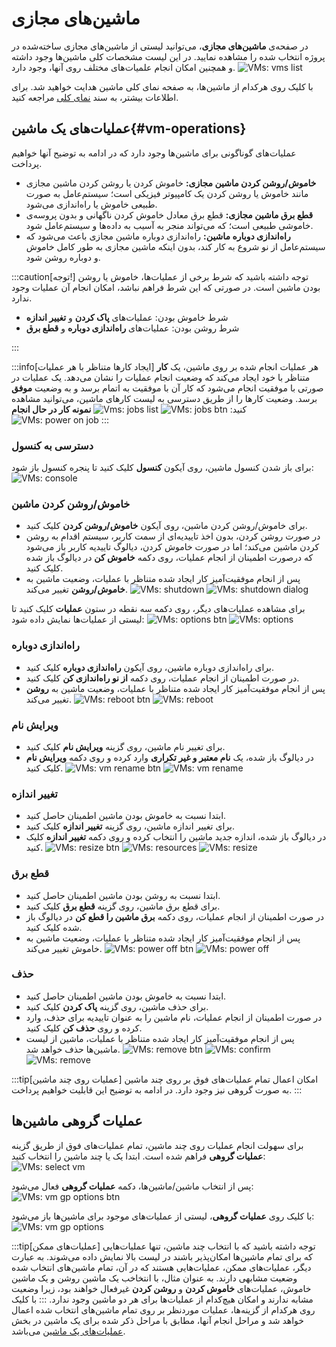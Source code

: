 # ماشین‌های مجازی‌

در صفحه‌ی **ماشین‌های مجازی**، می‌توانید لیستی از ماشین‌های مجازی ساخته‌شده در پروژه انتخاب شده را مشاهده نمایید. در این لیست مشخصات کلی ماشین‌ها وجود داشته و همچنین امکان انجام علمیات‌های مختلف روی آنها، وجود دارد.
![VMs: vms list](img/vms-list.png)

با کلیک روی هرکدام از ماشین‌ها، به صفحه نمای کلی ماشین هدایت خواهید شد. برای اطلاعات بیشتر، به سند [نمای کلی](../vm#overview) مراجعه کنید.

## عملیات‌های یک ماشین{#vm-operations}

عملیات‌های گوناگونی برای ماشین‌ها وجود دارد که در ادامه به توضیح آنها خواهیم پرداخت.

- **خاموش/روشن کردن ماشین مجازی:** خاموش کردن یا روشن کردن ماشین مجازی مانند خاموش یا روشن کردن یک کامپیوتر فیزیکی است؛ سیستم‌عامل به صورت طبیعی خاموش یا راه‌اندازی می‌شود.
- **قطع برق ماشین مجازی:** قطع برق معادل خاموش کردن ناگهانی و بدون پروسه‌ی خاموشی طبیعی است؛ که می‌تواند منجر به آسیب به داده‌ها و سیستم‌عامل شود.
- **راه‌اندازی دوباره ماشین:** راه‌اندازی دوباره ماشین مجازی باعث می‌شود که سیستم‌عامل از نو شروع به کار کند، بدون اینکه ماشین مجازی به طور کامل خاموش و دوباره روشن شود.

:::caution[توجه!]
توجه داشته باشید که شرط برخی از عملیات‌ها، خاموش یا روشن بودن ماشین است. در صورتی که این شرط فراهم نباشد، امکان انجام آن عملیات وجود ندارد.

- شرط خاموش بودن: عملیات‌های **پاک کردن** و **تغییر اندازه**
- شرط روشن بودن: عملیات‌های **راه‌اندازی دوباره** و **قطع برق**

:::

:::info[ایجاد کارها متناظر با هر عملیات]
هر عملیات انجام شده بر روی ماشین، یک **کار** متناظر با خود ایجاد می‌کند که وضعیت انجام عملیات را نشان می‌دهد. یک عملیات در صورتی با موفقیت انجام می‌شود که کار آن با موفقیت به اتمام برسد و به وضعیت **موفق** برسد. وضعیت کارها را از طریق دسترسی به لیست کارهای ماشین، می‌توانید مشاهده کنید:
![VMs: jobs btn](img/vm-jobs-btn.png)
![Vms: jobs list](img/vm-jobs.png)
**نمونه کار در حال انجام**
![VMs: power on job](img/power-on-job.png)
:::

### دسترسی به کنسول

برای باز شدن کنسول ماشین، روی آیکون **کنسول** کلیک کنید تا پنجره کنسول باز شود:
![VMs: console](img/vm-console.png)

### خاموش/روشن کردن ماشین

- برای خاموش/روشن کردن ماشین، روی آیکون **خاموش/روشن کردن** کلیک کنید.
- در صورت روشن کردن، بدون اخذ تاییدیه‌ای از سمت کاربر، سیستم اقدام به روشن کردن ماشین می‌کند؛ اما در صورت خاموش کردن، دیالوگ تاییدیه کاربر باز می‌شود که درصورت اطمینان از انجام عملیات، روی دکمه **خاموش کن** در دیالوگ باز شده کلیک کنید.
- پس از انجام موفقیت‌آمیز کار ایجاد شده متناظر با عملیات، وضعیت ماشین به **خاموش/روشن** تغییر می‌کند.
  ![VMs: shutdown](img/vm-shutdown-btn.png)
  ![VMs: shutdown dialog](img/vm-shutdown.png)

برای مشاهده عملیات‌های دیگر، روی دکمه سه نقطه در ستون **عملیات** کلیک کنید تا لیستی از عملیات‌ها نمایش داده شود:
![VMs: options btn](img/vm-options.png)
![VMs: options](img/vm-options-list.png)

### راه‌اندازی دوباره

- برای راه‌اندازی دوباره ماشین، روی آیکون **راه‌اندازی دوباره** کلیک کنید.
- در صورت اطمینان از انجام عملیات، روی دکمه **از نو راه‌اندازی کن** کلیک کنید.
- پس از انجام موفقیت‌آمیز کار ایجاد شده متناظر با عملیات، وضعیت ماشین به **روشن** تغییر می‌کند.
  ![VMs: reboot btn](img/vm-reboot-btn.png)
  ![VMs: reboot](img/vm-reboot.png)

### ویرایش نام

- برای تغییر نام ماشین، روی گزینه **ویرایش نام** کلیک کنید.
- در دیالوگ باز شده، یک **نام معتبر و غیر تکراری** وارد کرده و روی دکمه **ویرایش نام** کلیک کنید.
  ![VMs: vm rename btn](img/vm-rename-btn.png)
  ![VMs: vm rename](img/vm-rename.png)

### تغییر اندازه

- ابتدا نسبت به خاموش بودن ماشین اطمینان حاصل کنید.
- برای تغییر اندازه ماشین، روی گزینه **تغییر اندازه** کلیک کنید.
- در دیالوگ باز شده، اندازه جدید ماشین را انتخاب کرده و روی دکمه **تغییر اندازه** کلیک کنید.
  ![VMs: resize btn](img/vm-resize-btn.png)
  ![VMs: resources](img/vm-resources-list.png)
  ![VMs: resize](img/vm-resize.png)

### قطع برق

- ابتدا نسبت به روشن بودن ماشین اطمینان حاصل کنید.
- برای قطع برق ماشین، روی گزینه **قطع برق** کلیک کنید.
- در صورت اطمینان از انجام عملیات، روی دکمه **برق ماشین را قطع کن** در دیالوگ باز شده کلیک کنید.
- پس از انجام موفقیت‌آمیز کار ایجاد شده متناظر با عملیات، وضعیت ماشین به خاموش تغییر می‌کند.
  ![VMs: power off btn](img/vm-power-off-btn.png)
  ![VMs: power off](img/vm-power-off.png)

### حذف

- ابتدا نسبت به خاموش بودن ماشین اطمینان حاصل کنید.
- برای حذف ماشین، روی گزینه **پاک کردن** کلیک کنید.
- در صورت اطمینان از انجام عملیات، نام ماشین را به عنوان تاییدیه برای حذف، وارد کرده و روی **حذف کن** کلیک کنید.
- پس از انجام موفقیت‌آمیز کار ایجاد شده متناظر با عملیات، ماشین از لیست ماشین‌ها حذف خواهد شد.
  ![VMs: remove btn](img/vm-remove-btn.png)
  ![VMs: confirm](img/vm-remove-confirmation-phrase.png)
  ![VMs: remove](img/vm-remove.png)

:::tip[عملیات‌ روی چند ماشین]
امکان اعمال تمام عملیات‌های فوق بر روی چند ماشین به صورت گروهی نیز وجود دارد. در ادامه به توضیح این قابلیت خواهیم پرداخت.
:::

## عملیات گروهی ماشین‌ها

برای سهولت انجام عملیات روی چند ماشین، تمام عملیات‌های فوق از طریق گزینه **عملیات گروهی** فراهم شده است. ابتدا یک یا چند ماشین را انتخاب کنید:
![VMs: select vm](img/select-vm-icon.png)

پس از انتخاب ماشین/ماشین‌ها، دکمه **عملیات گروهی** فعال می‌شود:
![VMs: vm gp options btn](img/vm-gp-options-btn.png)

با کلیک روی **عملیات گروهی**، لیستی از عملیات‌های موجود برای ماشین‌ها باز می‌شود:
![VMs: vm gp options](img/vm-gp-options.png)

:::tip[عملیات‌های ممکن]
توجه داشته باشید که با انتخاب چند ماشین، تنها عملیات‌هایی که برای تمام ماشین‌ها امکان‌پذیر باشند در لیست بالا نمایش داده می‌شوند. به عبارت دیگر، عملیات‌های ممکن، عملیات‌هایی هستند که در آن، تمام ماشین‌های انتخاب شده وضعیت مشابهی دارند. به عنوان مثال، با انتخاخب یک ماشین روشن و یک ماشین خاموش، عملیات‌های **خاموش کردن** و **روشن کردن** غیرفعال خواهند بود، زیرا وضعیت مشابه ندارند و امکان هیچ‌کدام از عملیات‌ها برای هر دو ماشین وجود ندارد.
:::
با کلیک روی هرکدام از گزینه‌ها، عملیات موردنظر بر روی تمام ماشین‌های انتخاب شده اعمال خواهد شد و مراحل انجام آنها، مطابق با مراحل ذکر شده برای یک ماشین در بخش [عملیات‌های یک ماشین](#vm-operations) می‌باشد.
